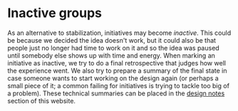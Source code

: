 # Inactive groups

As an alternative to stabilization, initiatives may become _inactive_. This could be because we decided the idea doesn't work, but it could also be that people just no longer had time to work on it and so the idea was paused until somebody else shows up with time and energy. When marking an initiative as inactive, we try to do a final retrospective that judges how well the experience went. We also try to prepare a summary of the final state in case someone wants to start working on the design again (or perhaps a small piece of it; a common failing for initiatives is trying to tackle too big of a problem). These technical summaries can be placed in the [design notes] section of this website.

[design notes]: /design_notes.md
